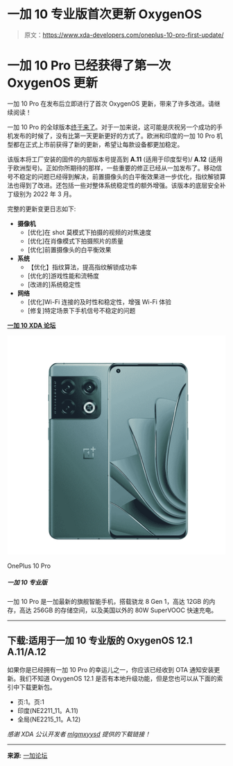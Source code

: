 # 一加 10 专业版首次更新 OxygenOS

> 原文：<https://www.xda-developers.com/oneplus-10-pro-first-update/>

# 一加 10 Pro 已经获得了第一次 OxygenOS 更新

一加 10 Pro 在发布后立即进行了首次 OxygenOS 更新，带来了许多改进。请继续阅读！

一加 10 Pro 的全球版本[终于来了](https://www.xda-developers.com/oneplus-10-pro-launched-globally/)。对于一加来说，这可能是庆祝另一个成功的手机发布的时候了，没有比第一天更新更好的方式了。欧洲和印度的一加 10 Pro 机型都在正式上市前获得了新的更新，希望让每款设备都更加稳定。

该版本将工厂安装的固件的内部版本号提高到 **A.11** (适用于印度型号)/ **A.12** (适用于欧洲型号)。正如你所期待的那样，一些重要的修正已经从一加发布了。移动信号不稳定的问题已经得到解决，前置摄像头的白平衡效果进一步优化，指纹解锁算法也得到了改进。还包括一些对整体系统稳定性的额外增强。该版本的底层安全补丁级别为 2022 年 3 月。

完整的更新变更日志如下:

*   **摄像机**
    *   [优化]在 shot 莫模式下拍摄的视频的对焦速度
    *   [优化]在肖像模式下拍摄照片的质量
    *   [优化]前置摄像头的白平衡效果
*   **系统**
    *   【优化】指纹算法，提高指纹解锁成功率
    *   [优化的]游戏性能和流畅度
    *   [改进的]系统稳定性
*   **网络**
    *   [优化]Wi-Fi 连接的及时性和稳定性，增强 Wi-Fi 体验
    *   [修复]特定场景下手机信号不稳定的问题

**[一加 10 XDA 论坛](https://forum.xda-developers.com/f/oneplus-10-pro.12503/)**

 <picture>![The OnePlus Store is offering loyalty discounts and accepting RedCoins. If you buy the higher storage variant, you can also get a pair of OnePlus Buds Pro and an official case with every purchase](img/bd95b413582ce4d9ecab5aa8d083a1a3.png)</picture> 

OnePlus 10 Pro

##### 一加 10 专业版

一加 10 Pro 是一加最新的旗舰智能手机，搭载骁龙 8 Gen 1，高达 12GB 的内存，高达 256GB 的存储空间，以及美国以外的 80W SuperVOOC 快速充电。

* * *

## 下载:适用于一加 10 专业版的 OxygenOS 12.1 A.11/A.12

如果你是已经拥有一加 10 Pro 的幸运儿之一，你应该已经收到 OTA 通知安装更新。我们不知道 OxygenOS 12.1 是否有本地升级功能，但是您也可以从下面的索引中下载更新包。

*   页:1。页:1
*   印度(NE2211_11。A.11)
*   全局(NE2215_11。A.12)

*感谢 XDA 公认开发者 [mlgmxyysd](https://forum.xda-developers.com/m/mlgmxyysd.8430637/) 提供的下载链接！*

* * *

**来源:** [一加论坛](https://forums.oneplus.com/threads/oxygenos-12-a-11-a-12-for-oneplus-10-pro.1561853/)